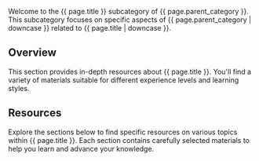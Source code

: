 Welcome to the {{ page.title }} subcategory of {{ page.parent_category }}. This subcategory focuses on specific aspects of {{ page.parent_category | downcase }} related to {{ page.title | downcase }}.

## Overview

This section provides in-depth resources about {{ page.title }}. You'll find a variety of materials suitable for different experience levels and learning styles.

## Resources

Explore the sections below to find specific resources on various topics within {{ page.title }}. Each section contains carefully selected materials to help you learn and advance your knowledge. 